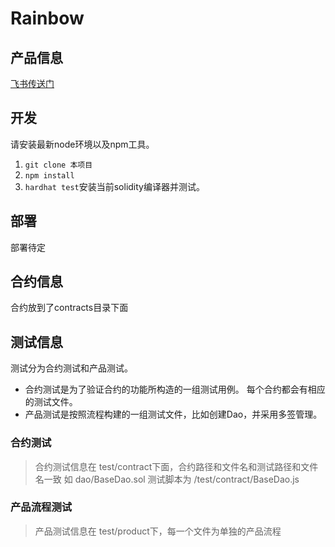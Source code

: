 # Rainbow


## 产品信息

[飞书传送门](https://xd5mvn33t6.feishu.cn/drive/folder/fldcnMMLcVOBqcURevBHPoT83jg)
## 开发
请安装最新node环境以及npm工具。
1. `git clone 本项目`
2. `npm install`
3. `hardhat test`安装当前solidity编译器并测试。

## 部署
部署待定

## 合约信息
合约放到了contracts目录下面

## 测试信息
测试分为合约测试和产品测试。
* 合约测试是为了验证合约的功能所构造的一组测试用例。
每个合约都会有相应的测试文件。
* 产品测试是按照流程构建的一组测试文件，比如创建Dao，并采用多签管理。


### 合约测试
>合约测试信息在 test/contract下面，合约路径和文件名和测试路径和文件名一致
> 如 dao/BaseDao.sol 测试脚本为 /test/contract/BaseDao.js

### 产品流程测试
>产品测试信息在 test/product下，每一个文件为单独的产品流程



